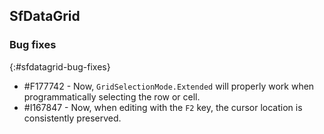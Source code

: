 ## SfDataGrid

### Bug fixes
{:#sfdatagrid-bug-fixes}

* \#F177742 - Now, `GridSelectionMode.Extended` will properly work when programmatically selecting the row or cell.
* \#I167847 - Now, when editing with the `F2` key, the cursor location is consistently preserved.
